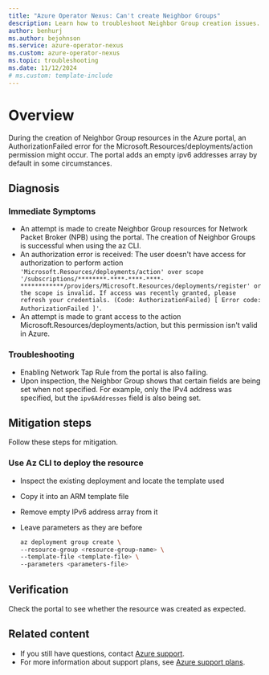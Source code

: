 ```yaml
---
title: "Azure Operator Nexus: Can't create Neighbor Groups"
description: Learn how to troubleshoot Neighbor Group creation issues.
author: benhurj
ms.author: bejohnson
ms.service: azure-operator-nexus
ms.custom: azure-operator-nexus
ms.topic: troubleshooting
ms.date: 11/12/2024
# ms.custom: template-include
---
```


# Overview

During the creation of Neighbor Group resources in the Azure portal, an AuthorizationFailed error for the Microsoft.Resources/deployments/action permission might occur. The portal adds an empty ipv6 addresses array by default in some circumstances.

## Diagnosis

### Immediate Symptoms
* An attempt is made to create Neighbor Group resources for Network Packet Broker (NPB) using the portal. The creation of Neighbor Groups is successful when using the az CLI.
* An authorization error is received: The user doesn't have access for authorization to perform action `'Microsoft.Resources/deployments/action' over scope '/subscriptions/********-****-****-****-************/providers/Microsoft.Resources/deployments/register' or the scope is invalid. If access was recently granted, please refresh your credentials. (Code: AuthorizationFailed) [ Error code: AuthorizationFailed ]'`.
* An attempt is made to grant access to the action Microsoft.Resources/deployments/action, but this permission isn't valid in Azure.

### Troubleshooting
* Enabling Network Tap Rule from the portal is also failing.
* Upon inspection, the Neighbor Group shows that certain fields are being set when not specified. For example, only the IPv4 address was specified, but the `ipv6Addresses` field is also being set.

## Mitigation steps

Follow these steps for mitigation.

### Use Az CLI to deploy the resource
* Inspect the existing deployment and locate the template used
* Copy it into an ARM template file
* Remove empty IPv6 address array from it
* Leave parameters as they are before

  ```bash
  az deployment group create \
  --resource-group <resource-group-name> \
  --template-file <template-file> \
  --parameters <parameters-file>
  ```

## Verification

Check the portal to see whether the resource was created as expected.

## Related content

- If you still have questions, contact [Azure support](https://portal.azure.com/?#blade/Microsoft_Azure_Support/HelpAndSupportBlade).
- For more information about support plans, see [Azure support plans](https://azure.microsoft.com/support/plans/response/).
